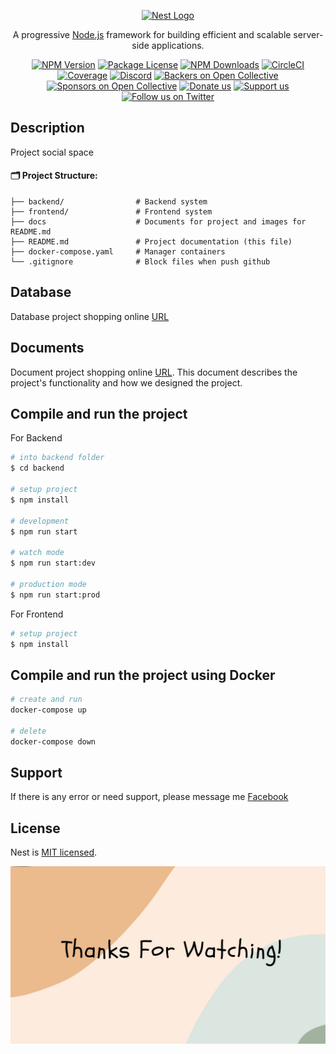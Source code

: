 <p align="center">
  <a href="http://nestjs.com/" target="blank"><img src="https://nestjs.com/img/logo-small.svg" width="120" alt="Nest Logo" /></a>
</p>

[circleci-image]: https://img.shields.io/circleci/build/github/nestjs/nest/master?token=abc123def456
[circleci-url]: https://circleci.com/gh/nestjs/nest

  <p align="center">A progressive <a href="http://nodejs.org" target="_blank">Node.js</a> framework for building efficient and scalable server-side applications.</p>
    <p align="center">
<a href="https://www.npmjs.com/~nestjscore" target="_blank"><img src="https://img.shields.io/npm/v/@nestjs/core.svg" alt="NPM Version" /></a>
<a href="https://www.npmjs.com/~nestjscore" target="_blank"><img src="https://img.shields.io/npm/l/@nestjs/core.svg" alt="Package License" /></a>
<a href="https://www.npmjs.com/~nestjscore" target="_blank"><img src="https://img.shields.io/npm/dm/@nestjs/common.svg" alt="NPM Downloads" /></a>
<a href="https://circleci.com/gh/nestjs/nest" target="_blank"><img src="https://img.shields.io/circleci/build/github/nestjs/nest/master" alt="CircleCI" /></a>
<a href="https://coveralls.io/github/nestjs/nest?branch=master" target="_blank"><img src="https://coveralls.io/repos/github/nestjs/nest/badge.svg?branch=master#9" alt="Coverage" /></a>
<a href="https://discord.gg/G7Qnnhy" target="_blank"><img src="https://img.shields.io/badge/discord-online-brightgreen.svg" alt="Discord"/></a>
<a href="https://opencollective.com/nest#backer" target="_blank"><img src="https://opencollective.com/nest/backers/badge.svg" alt="Backers on Open Collective" /></a>
<a href="https://opencollective.com/nest#sponsor" target="_blank"><img src="https://opencollective.com/nest/sponsors/badge.svg" alt="Sponsors on Open Collective" /></a>
  <a href="https://paypal.me/kamilmysliwiec" target="_blank"><img src="https://img.shields.io/badge/Donate-PayPal-ff3f59.svg" alt="Donate us"/></a>
    <a href="https://opencollective.com/nest#sponsor"  target="_blank"><img src="https://img.shields.io/badge/Support%20us-Open%20Collective-41B883.svg" alt="Support us"></a>
  <a href="https://twitter.com/nestframework" target="_blank"><img src="https://img.shields.io/twitter/follow/nestframework.svg?style=social&label=Follow" alt="Follow us on Twitter"></a>
</p>
  <!--[![Backers on Open Collective](https://opencollective.com/nest/backers/badge.svg)](https://opencollective.com/nest#backer)
  [![Sponsors on Open Collective](https://opencollective.com/nest/sponsors/badge.svg)](https://opencollective.com/nest#sponsor)-->

## Description

Project social space

#### 🗂 Project Structure:

```
├── backend/                # Backend system
├── frontend/               # Frontend system
├── docs                    # Documents for project and images for README.md 
├── README.md               # Project documentation (this file)
├── docker-compose.yaml     # Manager containers
└── .gitignore              # Block files when push github
```

## Database

Database project shopping online [URL](https://drive.google.com/file/d/1ZPQa1NhCKHPOJKAGEMPWNWbutVYLUWsU/view?usp=sharing)

## Documents

Document project shopping online [URL](https://docs.google.com/document/d/1FctO0UJOVMcA9f7MAPf4JgvJb-VuicX57OSeHIVeKyk/edit?usp=sharing). This document describes the project's functionality and how we designed the project.

## Compile and run the project

For Backend
```bash
# into backend folder
$ cd backend

# setup project
$ npm install

# development
$ npm run start

# watch mode
$ npm run start:dev

# production mode
$ npm run start:prod
```
For Frontend
```bash
# setup project
$ npm install
```
## Compile and run the project using Docker
```bash
# create and run
docker-compose up

# delete
docker-compose down
```

## Support

If there is any error or need support, please message me [Facebook](https://www.facebook.com/ntthanh2603)

## License

Nest is [MIT licensed](https://github.com/nestjs/nest/blob/master/LICENSE).

![Image alt text](docs/images/thanks-for-watching.jpg)


